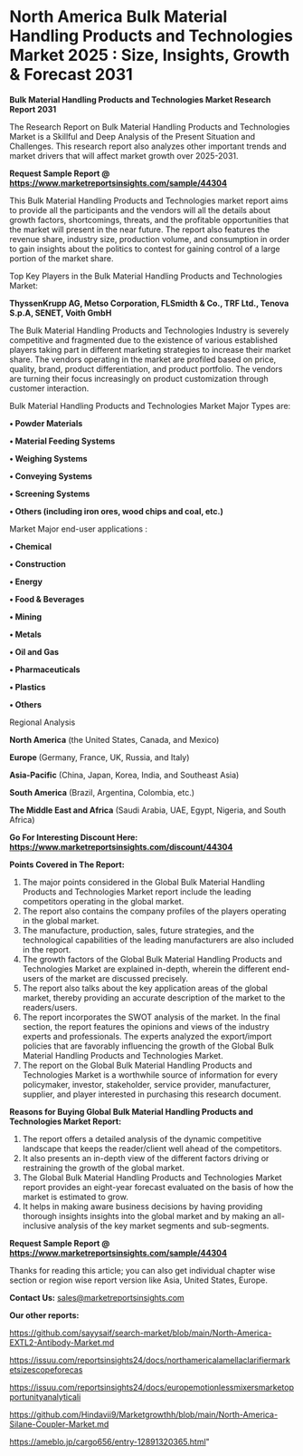 # North America Bulk Material Handling Products and Technologies Market 2025 : Size, Insights, Growth & Forecast 2031

<strong>Bulk Material Handling Products and Technologies Market Research Report 2031</strong>

The Research Report on Bulk Material Handling Products and Technologies Market is a Skillful and Deep Analysis of the Present Situation and Challenges. This research report also analyzes other important trends and market drivers that will affect market growth over 2025-2031.

<strong>Request Sample Report @ <a href=https://www.marketreportsinsights.com/sample/44304>https://www.marketreportsinsights.com/sample/44304</a></strong>

This Bulk Material Handling Products and Technologies market report aims to provide all the participants and the vendors will all the details about growth factors, shortcomings, threats, and the profitable opportunities that the market will present in the near future. The report also features the revenue share, industry size, production volume, and consumption in order to gain insights about the politics to contest for gaining control of a large portion of the market share.

Top Key Players in the Bulk Material Handling Products and Technologies Market:

<strong>ThyssenKrupp AG, Metso Corporation, FLSmidth & Co., TRF Ltd., Tenova S.p.A, SENET, Voith GmbH</strong>

The Bulk Material Handling Products and Technologies Industry is severely competitive and fragmented due to the existence of various established players taking part in different marketing strategies to increase their market share. The vendors operating in the market are profiled based on price, quality, brand, product differentiation, and product portfolio. The vendors are turning their focus increasingly on product customization through customer interaction.

Bulk Material Handling Products and Technologies Market Major Types are:

<strong>•  Powder Materials

•  Material Feeding Systems

•  Weighing Systems

•  Conveying Systems

•  Screening Systems

•  Others (including iron ores, wood chips and coal, etc.)</strong>

Market Major end-user applications :

<strong>•  Chemical

•  Construction

•  Energy

•  Food & Beverages

•  Mining

•  Metals

•  Oil and Gas

•  Pharmaceuticals

•  Plastics

•  Others</strong>

Regional Analysis

</u><strong><b>North America</b></strong> (the United States, Canada, and Mexico)

<strong><b>Europe </b></strong>(Germany, France, UK, Russia, and Italy)

<strong><b>Asia-Pacific</b></strong> (China, Japan, Korea, India, and Southeast Asia)

<strong><b>South America</b></strong> (Brazil, Argentina, Colombia, etc.)

<strong><b>The Middle East and Africa</b></strong> (Saudi Arabia, UAE, Egypt, Nigeria, and South Africa)

<strong>Go For Interesting Discount Here: <a href=https://www.marketreportsinsights.com/discount/44304>https://www.marketreportsinsights.com/discount/44304</a></strong>

<strong>Points Covered in The Report:</strong>
<ol>
  <li>The major points considered in the Global Bulk Material Handling Products and Technologies Market report include the leading competitors operating in the global market.</li>
  <li>The report also contains the company profiles of the players operating in the global market.</li>
  <li>The manufacture, production, sales, future strategies, and the technological capabilities of the leading manufacturers are also included in the report.</li>
  <li>The growth factors of the Global Bulk Material Handling Products and Technologies Market are explained in-depth, wherein the different end-users of the market are discussed precisely.</li>
  <li>The report also talks about the key application areas of the global market, thereby providing an accurate description of the market to the readers/users.</li>
  <li>The report incorporates the SWOT analysis of the market. In the final section, the report features the opinions and views of the industry experts and professionals. The experts analyzed the export/import policies that are favorably influencing the growth of the Global Bulk Material Handling Products and Technologies Market.</li>
  <li>The report on the Global Bulk Material Handling Products and Technologies Market is a worthwhile source of information for every policymaker, investor, stakeholder, service provider, manufacturer, supplier, and player interested in purchasing this research document.</li>
</ol>
<strong>Reasons for Buying Global Bulk Material Handling Products and Technologies Market Report:</strong>

<ol>
  <li>The report offers a detailed analysis of the dynamic competitive landscape that keeps the reader/client well ahead of the competitors.</li>
  <li>It also presents an in-depth view of the different factors driving or restraining the growth of the global market.</li>
  <li>The Global Bulk Material Handling Products and Technologies Market report provides an eight-year forecast evaluated on the basis of how the market is estimated to grow.</li>
  <li>It helps in making aware business decisions by having providing thorough insights insights into the global market and by making an all-inclusive analysis of the key market segments and sub-segments.</li>
</ol>
<strong>Request Sample Report @ <a href=https://www.marketreportsinsights.com/sample/44304>https://www.marketreportsinsights.com/sample/44304</a></strong>


Thanks for reading this article; you can also get individual chapter wise section or region wise report version like Asia, United States, Europe.

<strong>Contact Us:</strong>
sales@marketreportsinsights.com

<strong>Our other reports:</strong>

<a href=https://github.com/sayysaif/search-market/blob/main/North-America-EXTL2-Antibody-Market.md>https://github.com/sayysaif/search-market/blob/main/North-America-EXTL2-Antibody-Market.md</a>

<a href=https://issuu.com/reportsinsights24/docs/northamericalamellaclarifiermarketsizescopeforecas>https://issuu.com/reportsinsights24/docs/northamericalamellaclarifiermarketsizescopeforecas</a>

<a href=https://issuu.com/reportsinsights24/docs/europemotionlessmixersmarketopportunityanalyticali>https://issuu.com/reportsinsights24/docs/europemotionlessmixersmarketopportunityanalyticali</a>

<a href=https://github.com/Hindavii9/Marketgrowthh/blob/main/North-America-Silane-Coupler-Market.md>https://github.com/Hindavii9/Marketgrowthh/blob/main/North-America-Silane-Coupler-Market.md</a>

<a href=https://ameblo.jp/cargo656/entry-12891320365.html>https://ameblo.jp/cargo656/entry-12891320365.html</a>"
